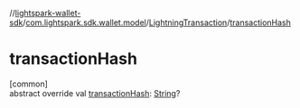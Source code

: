 //[lightspark-wallet-sdk](../../../index.md)/[com.lightspark.sdk.wallet.model](../index.md)/[LightningTransaction](index.md)/[transactionHash](transaction-hash.md)

# transactionHash

[common]\
abstract override val [transactionHash](transaction-hash.md): [String](https://kotlinlang.org/api/latest/jvm/stdlib/kotlin/-string/index.html)?
